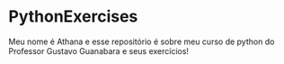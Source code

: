 # PythonExercises
Meu nome é Athana e esse repositório é sobre meu curso de python do Professor Gustavo Guanabara e seus exercícios!